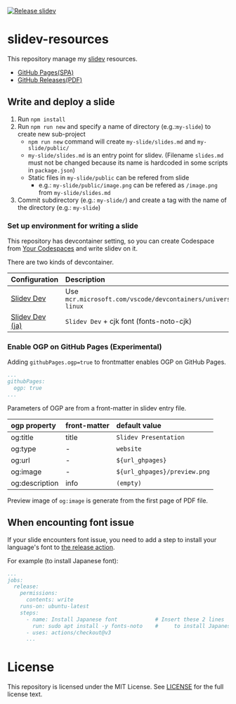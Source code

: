 [![Release slidev](https://github.com/kaakaa/slidev-resources/actions/workflows/release.yaml/badge.svg)](https://github.com/kaakaa/slidev-resources/actions/workflows/release.yaml)
# slidev-resources

This repository manage my [slidev](https://sli.dev/) resources.

* [GitHub Pages(SPA)](https://kaakaa.github.io/slidev-resources)
* [GitHub Releases(PDF)](https://github.com/kaakaa/slidev-resources/releases)

## Write and deploy a slide
1. Run `npm install`
2. Run `npm run new` and specify a name of directory (e.g.:`my-slide`) to create new sub-project
   * `npm run new` command will create `my-slide/slides.md` and `my-slide/public/`
   * `my-slide/slides.md` is an entry point for slidev. (Filename `slides.md` must not be changed because its name is hardcoded in some scripts in `package.json`)
   * Static files in `my-slide/public` can be refered from slide
     * e.g.: `my-slide/public/image.png` can be refered as `/image.png` from `my-slide/slides.md`
3. Commit subdirectory (e.g.: `my-slide/`) and create a tag with the name of the directory (e.g.: `my-slide`)

### Set up environment for writing a slide

This repository has devcontainer setting, so you can create Codespace from [Your Codespaces](https://github.com/kaakaa/slidev-resources/codespaces) and write slidev on it.

There are two kinds of devcontainer.

| Configuration   | Description |
|:----------------|:------------|
| [Slidev Dev](./.devcontainer/devcontainer.json)  | Use `mcr.microsoft.com/vscode/devcontainers/universal:2-linux` |
| [Slidev Dev (ja)](./.devcontainer/slidev-dev-ja) | `Slidev Dev` + cjk font (fonts-noto-cjk) |

### Enable OGP on GitHub Pages (Experimental)

Adding `githubPages.ogp=true` to frontmatter enables OGP on GitHub Pages.

```yaml
...
githubPages:
  ogp: true
...
```

Parameters of OGP are from a front-matter in slidev entry file.

| ogp property   | front-matter | default value |
|:---------------|:-------------|:--------------|
| og:title       | title        | `Slidev Presentation` |
| og:type        | -            | `website`     |
| og:url         | -            | `${url_ghpages}`      |
| og:image       | -            | `${url_ghpages}/preview.png` |
| og:description | info         | `(empty)`     |

Preview image of `og:image` is generate from the first page of PDF file.

## When encounting font issue
If your slide encounters font issue, you need to add a step to install your language's font to [the release action](./.github/workflows/release.yaml).

For example (to install Japanese font):
```yaml
...
jobs:
  release:
    permissions:
      contents: write
    runs-on: ubuntu-latest
    steps:
      - name: Install Japanese font            # Insert these 2 lines
        run: sudo apt install -y fonts-noto    #     to install Japanese font
      - uses: actions/checkout@v3
      ...
```
# License

This repository is licensed under the MIT License. See [LICENSE](LICENSE) for the full license text.
